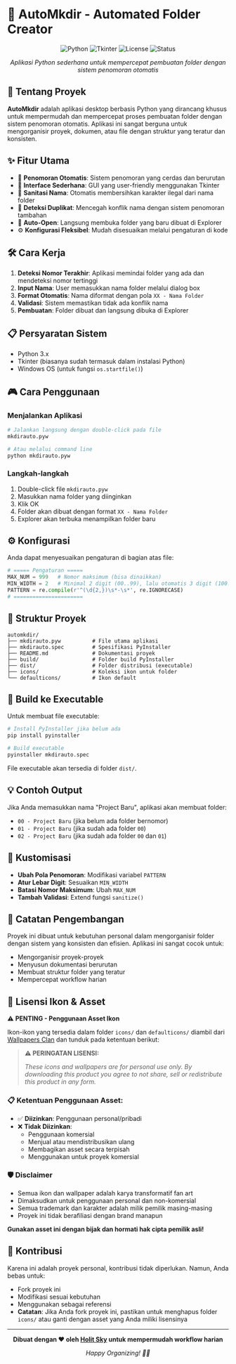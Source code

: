 # 📁 AutoMkdir - Automated Folder Creator

<div align="center">

![Python](https://img.shields.io/badge/Python-3.x-blue.svg)
![Tkinter](https://img.shields.io/badge/GUI-Tkinter-green.svg)
![License](https://img.shields.io/badge/License-Personal%20Use-orange.svg)
![Status](https://img.shields.io/badge/Status-Active-brightgreen.svg)

*Aplikasi Python sederhana untuk mempercepat pembuatan folder dengan sistem penomoran otomatis*

</div>

## 🚀 Tentang Proyek

**AutoMkdir** adalah aplikasi desktop berbasis Python yang dirancang khusus untuk mempermudah dan mempercepat proses pembuatan folder dengan sistem penomoran otomatis. Aplikasi ini sangat berguna untuk mengorganisir proyek, dokumen, atau file dengan struktur yang teratur dan konsisten.

## ✨ Fitur Utama

- 🔢 **Penomoran Otomatis**: Sistem penomoran yang cerdas dan berurutan
- 🎯 **Interface Sederhana**: GUI yang user-friendly menggunakan Tkinter
- 📝 **Sanitasi Nama**: Otomatis membersihkan karakter ilegal dari nama folder
- 🔄 **Deteksi Duplikat**: Mencegah konflik nama dengan sistem penomoran tambahan
- 📂 **Auto-Open**: Langsung membuka folder yang baru dibuat di Explorer
- ⚙️ **Konfigurasi Fleksibel**: Mudah disesuaikan melalui pengaturan di kode

## 🛠️ Cara Kerja

1. **Deteksi Nomor Terakhir**: Aplikasi memindai folder yang ada dan mendeteksi nomor tertinggi
2. **Input Nama**: User memasukkan nama folder melalui dialog box
3. **Format Otomatis**: Nama diformat dengan pola `XX - Nama Folder`
4. **Validasi**: Sistem memastikan tidak ada konflik nama
5. **Pembuatan**: Folder dibuat dan langsung dibuka di Explorer

## 📋 Persyaratan Sistem

- Python 3.x
- Tkinter (biasanya sudah termasuk dalam instalasi Python)
- Windows OS (untuk fungsi `os.startfile()`)

## 🎮 Cara Penggunaan

### Menjalankan Aplikasi
```bash
# Jalankan langsung dengan double-click pada file
mkdirauto.pyw

# Atau melalui command line
python mkdirauto.pyw
```

### Langkah-langkah
1. Double-click file `mkdirauto.pyw`
2. Masukkan nama folder yang diinginkan
3. Klik OK
4. Folder akan dibuat dengan format `XX - Nama Folder`
5. Explorer akan terbuka menampilkan folder baru

## ⚙️ Konfigurasi

Anda dapat menyesuaikan pengaturan di bagian atas file:

```python
# ===== Pengaturan =====
MAX_NUM = 999   # Nomor maksimum (bisa dinaikkan)
MIN_WIDTH = 2   # Minimal 2 digit (00..99), lalu otomatis 3 digit (100..)
PATTERN = re.compile(r'^(\d{2,})\s*-\s*', re.IGNORECASE)
# ======================
```

## 📁 Struktur Proyek

```
automkdir/
├── mkdirauto.pyw          # File utama aplikasi
├── mkdirauto.spec         # Spesifikasi PyInstaller
├── README.md              # Dokumentasi proyek
├── build/                 # Folder build PyInstaller
├── dist/                  # Folder distribusi (executable)
├── icons/                 # Koleksi ikon untuk folder
└── defaulticons/          # Ikon default
```

## 🔧 Build ke Executable

Untuk membuat file executable:

```bash
# Install PyInstaller jika belum ada
pip install pyinstaller

# Build executable
pyinstaller mkdirauto.spec
```

File executable akan tersedia di folder `dist/`.

## 💡 Contoh Output

Jika Anda memasukkan nama "Project Baru", aplikasi akan membuat folder:
- `00 - Project Baru` (jika belum ada folder bernomor)
- `01 - Project Baru` (jika sudah ada folder `00`)
- `02 - Project Baru` (jika sudah ada folder `00` dan `01`)

## 🎨 Kustomisasi

- **Ubah Pola Penomoran**: Modifikasi variabel `PATTERN`
- **Atur Lebar Digit**: Sesuaikan `MIN_WIDTH`
- **Batasi Nomor Maksimum**: Ubah `MAX_NUM`
- **Tambah Validasi**: Extend fungsi `sanitize()`

## 📝 Catatan Pengembangan

Proyek ini dibuat untuk kebutuhan personal dalam mengorganisir folder dengan sistem yang konsisten dan efisien. Aplikasi ini sangat cocok untuk:

- Mengorganisir proyek-proyek
- Menyusun dokumentasi berurutan
- Membuat struktur folder yang teratur
- Mempercepat workflow harian

## 🎨 Lisensi Ikon & Asset

⚠️ **PENTING - Penggunaan Asset Ikon**

Ikon-ikon yang tersedia dalam folder `icons/` dan `defaulticons/` diambil dari [Wallpapers Clan](https://wallpapers-clan.com/) dan tunduk pada ketentuan berikut:

> **⚠️ PERINGATAN LISENSI:**
> 
> *These icons and wallpapers are for personal use only.*
> *By downloading this product you agree to not share, sell or redistribute this product in any form.*

### 📋 Ketentuan Penggunaan Asset:

- ✅ **Diizinkan**: Penggunaan personal/pribadi
- ❌ **Tidak Diizinkan**: 
  - Penggunaan komersial
  - Menjual atau mendistribusikan ulang
  - Membagikan asset secara terpisah
  - Menggunakan untuk proyek komersial

### 🛡️ Disclaimer

- Semua ikon dan wallpaper adalah karya transformatif fan art
- Dimaksudkan untuk penggunaan personal dan non-komersial
- Semua trademark dan karakter adalah milik pemilik masing-masing
- Proyek ini tidak berafiliasi dengan brand manapun

**Gunakan asset ini dengan bijak dan hormati hak cipta pemilik asli!**

## 🤝 Kontribusi

Karena ini adalah proyek personal, kontribusi tidak diperlukan. Namun, Anda bebas untuk:
- Fork proyek ini
- Modifikasi sesuai kebutuhan
- Menggunakan sebagai referensi
- **Catatan**: Jika Anda fork proyek ini, pastikan untuk menghapus folder `icons/` atau ganti dengan asset yang Anda miliki lisensinya

---

<div align="center">

**Dibuat dengan ❤️ oleh [Holit Sky](https://khalidsaifullah.me/)  untuk mempermudah workflow harian**

*Happy Organizing! 📁✨*

</div>
